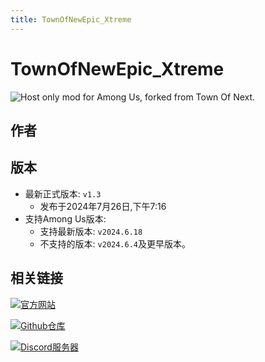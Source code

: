 ```yaml
---
title: TownOfNewEpic_Xtreme
---
```

# TownOfNewEpic_Xtreme
![Host only mod for Among Us, forked from Town Of Next.](/Image/TownOfNewEpic_Xtreme.png)

## 作者

<div align="center">
<VPCard
  title="Slok7565"
  desc="开发者"
  logo="/Image/Slok7565.png"
  link="https://github.com/Slok7565"
/>
</div>

## 版本
- 最新正式版本: `v1.3`
  - 发布于2024年7月26日,下午7:16
- 支持Among Us版本:
    - 支持最新版本: `v2024.6.18`
    - 不支持的版本: `v2024.6.4`及更早版本。

## 相关链接
[![官方网站](https://badgen.net/badge/Web/Site/3AA675)](https://tonex.cc)

[![Github仓库](https://badgen.net/badge/Github/Repository/github?icon=github)](https://github.com/XtremeWave/TownOfNewEpic_Xtreme)

[![Discord服务器](https://badgen.net/badge/Discord/Server/5662F6?icon=discord)](https://discord.gg/pMd4NMW6kV)